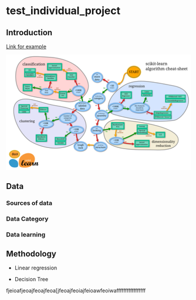 # test_individual_project

## Introduction

[Link for example](https://github.com/pangwit/DS_Individual_Project_Example/tree/main)

![mlgraph](https://github.com/pangwit/test_individual_project/blob/main/graph/ml_map.png)

## Data

### Sources of data
### Data Category
### Data learning

## Methodology

- Linear regression

- Decision Tree

fjeioafjeoajfeoajfeoa[jfeoajfeoiajfeioawfeoiwafffffffffffffffff
